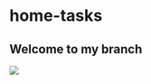 # home-tasks

## Welcome to my branch

![](https://banner2.kisspng.com/20180211/xje/kisspng-gear-data-icon-ppt-design-gear-icon-5a80761ca95662.7998225215183682846936.jpg)
